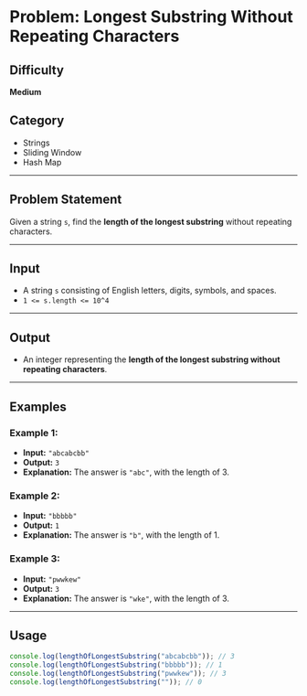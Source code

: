 # Problem: Longest Substring Without Repeating Characters

## Difficulty

**Medium**

## Category

- Strings
- Sliding Window
- Hash Map

---

## Problem Statement

Given a string `s`, find the **length of the longest substring** without repeating characters.

---

## Input

- A string `s` consisting of English letters, digits, symbols, and spaces.
- `1 <= s.length <= 10^4`

---

## Output

- An integer representing the **length of the longest substring without repeating characters**.

---

## Examples

### Example 1:

- **Input:** `"abcabcbb"`
- **Output:** `3`
- **Explanation:** The answer is `"abc"`, with the length of 3.

### Example 2:

- **Input:** `"bbbbb"`
- **Output:** `1`
- **Explanation:** The answer is `"b"`, with the length of 1.

### Example 3:

- **Input:** `"pwwkew"`
- **Output:** `3`
- **Explanation:** The answer is `"wke"`, with the length of 3.

---

## Usage

```javascript
console.log(lengthOfLongestSubstring("abcabcbb")); // 3
console.log(lengthOfLongestSubstring("bbbbb")); // 1
console.log(lengthOfLongestSubstring("pwwkew")); // 3
console.log(lengthOfLongestSubstring("")); // 0
```
